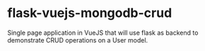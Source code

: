 # flask-vuejs-mongodb-crud
Single page application in VueJS that will use flask as backend to demonstrate CRUD operations on a User model.
